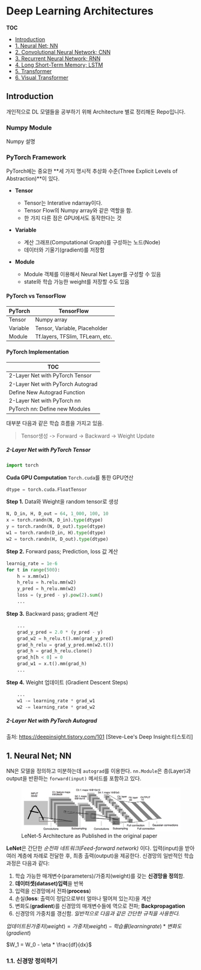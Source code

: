 # Deep Learning Architectures

**TOC**

- [Introduction](#introduction)
- [1. Neural Net; NN](#1-neural-net-nn)
- [2. Convolutional Neural Network; CNN](#)
- [3. Recurrent Neural Network; RNN](#)
- [4. Long Short-Term Memory; LSTM](#)
- [5. Transformer](#)
- [6. Visual Transformer](#)

## Introduction

개인적으로 DL 모델들을 공부하기 위해 Architecture 별로 정리해둔 Repo입니다.

### Numpy Module

Numpy 설명

### PyTorch Framework

PyTorch에는 중요한 **세 가지 명시적 추상화 수준(Three Explicit Levels of Abstraction)**이 있다.

- **Tensor**
    - Tensor는 Interative ndarray이다. 
    - Tensor Flow의 Numpy array와 같은 역할을 함.
    - 한 가지 다른 점은 GPU에서도 동작한다는 것

- **Variable**
    - 계산 그래프(Computational Graph)를 구성하는 노드(Node)
    - 데이터와 기울기(gradient)를 저장함

- **Module**
    - Module 객체를 이용해서 Neural Net Layer를 구성할 수 있음
    - state와 학습 가능한 weight를 저장할 수도 있음

#### PyTorch vs TensorFlow

| PyTorch | TensorFlow |
| ------- | ---------- |
| Tensor | Numpy array |
| Variable | Tensor, Variable, Placeholder |
| Module | Tf.layers, TFSlim, TFLearn, etc. |

#### PyTorch Implementation

| TOC |
| --- |
| 2-Layer Net with PyTorch Tensor |
| 2-Layer Net with PyTorch Autograd |
| Define New Autograd Function |
| 2-Layer Net with PyTorch nn |
| PyTorch nn: Define new Modules |

대부분 다음과 같은 학습 흐름을 가지고 있음.

> Tensor생성 -> Forward -> Backward -> Weight Update

##### 2-Layer Net with PyTorch Tensor

```python
import torch
```

**Cuda GPU Computation** `Torch.cuda`를 통한 GPU연산

```python
dtype = torch.cuda.FloatTensor
```

**Step 1.** Data와 Weight을 random tensor로 생성

```python
N, D_in, H, D_out = 64, 1_000, 100, 10
x = torch.randn(N, D_in).type(dtype)
y = torch.randn(N, D_out).type(dtype)
w1 = torch.randn(D_in, H).type(dtype)
w2 = torch.randn(H, D_out).type(dtype)
```

**Step 2.** Forward pass; Prediction, loss 값 계산

```python
learnig_rate = 1e-6
for t in range(500):
    h = x.mm(w1)
    h_relu = h.relu.mm(w2)
    y_pred = h_relu.mm(w2)
    loss = (y_pred - y).pow(2).sum()
    ...
```

**Step 3.** Backward pass; gradient 계산

```python
    ...
    grad_y_pred = 2.0 * (y_pred - y)
    grad_w2 = h_relu.t().mm(grad_y_pred)
    grad_h_relu = grad_y_pred.mm(w2.t())
    grad_h = grad_h_relu.clone()
    grad_h[h < 0] = 0
    grad_w1 = x.t().mm(grad_h)
    ...
```

**Step 4.** Weight 업데이트 (Gradient Descent Steps)

```python
    ...
    w1 -= learning_rate * grad_w1
    w2 -= learning_rate * grad_w2
```
##### 2-Layer Net with PyTorch Autograd

출처: https://deepinsight.tistory.com/101 [Steve-Lee's Deep Insight:티스토리]

## 1. Neural Net; NN

NN은 모델을 정의하고 미분하는데 `autograd`를 이용한다.
`nn.Module`은 층(Layer)과 output을 반환하는 `forward(input)` 메서드를 포함하고 있다.

<figure>
    <img src="src\LeNet-5 Architecture as Published in the original paper.png" alt="LeNet-5 Architecture as Published in the original paper">
    <figcaption>LeNet-5 Architecture as Published in the original paper</figcaption>
</figure>

**LeNet**은 간단한 *순전파 네트워크(Feed-forward network)* 이다.
입력(input)을 받아 여러 계층에 차례로 전달한 후, 최종 출력(output)을 제공한다.
신경망의 일반적인 학습과정은 다음과 같다:

1. 학습 가능한 매개변수(parameters)/가중치(weight)를 갖는 **신경망을 정의**함.
2. **데이터셋(dataset)입력**을 반복
3. 입력을 신경망에서 전파(**process**)
4. 손실(**loss**: 출력이 정답으로부터 얼마나 떨어져 있는지)을 계산
5. 변화도(**gradient**)를 신경망의 매개변수들에 역으로 전파; **Backpropagation**
6. 신경망의 가중치를 갱신함. *일반적으로 다음과 같은 간단한 규칙을 사용한다.*

$`업데이트된 가중치(weight) = 가중치(weight) - 학습률(learning rate) * 변화도(gradient)`$


$`W_1 = W_0 - \eta * \frac{df}{dx}`$

### 1.1. 신경망 정의하기

